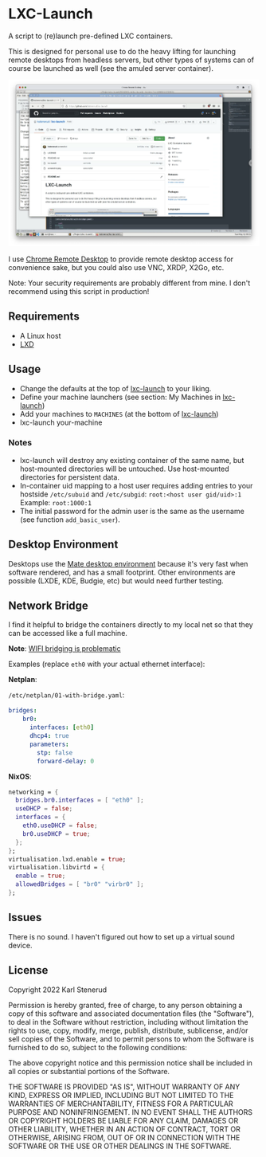LXC-Launch
==========

A script to (re)launch pre-defined LXC containers.

This is designed for personal use to do the heavy lifting for launching remote desktops from headless servers, but other types of systems can of course be launched as well (see the amuled server container).

![Screenshot](screenshot.png)

I use [Chrome Remote Desktop](https://remotedesktop.google.com/) to provide remote desktop access for convenience sake, but you could also use VNC, XRDP, X2Go, etc.

Note: Your security requirements are probably different from mine. I don't recommend using this script in production!


Requirements
------------
  * A Linux host
  * [LXD](https://linuxcontainers.org/lxd/introduction/)


Usage
-----
  * Change the defaults at the top of [lxc-launch](lxc-launch) to your liking.
  * Define your machine launchers (see section: My Machines in [lxc-launch](lxc-launch))
  * Add your machines to `MACHINES` (at the bottom of [lxc-launch](lxc-launch))
  * lxc-launch your-machine

### Notes
  * lxc-launch will destroy any existing container of the same name, but host-mounted directories will be untouched.
    Use host-mounted directories for persistent data.
  * In-container uid mapping to a host user requires adding entries to your hostside `/etc/subuid` and `/etc/subgid`:
    `root:<host user gid/uid>:1`
    Example: `root:1000:1`
  * The initial password for the admin user is the same as the username (see function `add_basic_user`).


Desktop Environment
-------------------

Desktops use the [Mate desktop environment](https://mate-desktop.org/) because it's very fast when software rendered, and has a small footprint.
Other environments are possible (LXDE, KDE, Budgie, etc) but would need further testing.


Network Bridge
--------------

I find it helpful to bridge the containers directly to my local net so that they can be accessed like a full machine.

**Note**: [WIFI bridging is problematic](https://wiki.debian.org/BridgeNetworkConnections#Bridging_with_a_wireless_NIC)

Examples (replace `eth0` with your actual ethernet interface):

**Netplan**:

`/etc/netplan/01-with-bridge.yaml`:

```yaml
bridges:
    br0:
      interfaces: [eth0]
      dhcp4: true
      parameters:
        stp: false
        forward-delay: 0
```

**NixOS**:

```nix
networking = {
  bridges.br0.interfaces = [ "eth0" ];
  useDHCP = false;
  interfaces = {
    eth0.useDHCP = false;
    br0.useDHCP = true;
  };
};
virtualisation.lxd.enable = true;
virtualisation.libvirtd = {
  enable = true;
  allowedBridges = [ "br0" "virbr0" ];
};
```


Issues
------

There is no sound. I haven't figured out how to set up a virtual sound device.


License
-------

Copyright 2022 Karl Stenerud

Permission is hereby granted, free of charge, to any person obtaining a copy of this software and associated documentation files (the "Software"), to deal in the Software without restriction, including without limitation the rights to use, copy, modify, merge, publish, distribute, sublicense, and/or sell copies of the Software, and to permit persons to whom the Software is furnished to do so, subject to the following conditions:

The above copyright notice and this permission notice shall be included in all copies or substantial portions of the Software.

THE SOFTWARE IS PROVIDED "AS IS", WITHOUT WARRANTY OF ANY KIND, EXPRESS OR IMPLIED, INCLUDING BUT NOT LIMITED TO THE WARRANTIES OF MERCHANTABILITY, FITNESS FOR A PARTICULAR PURPOSE AND NONINFRINGEMENT. IN NO EVENT SHALL THE AUTHORS OR COPYRIGHT HOLDERS BE LIABLE FOR ANY CLAIM, DAMAGES OR OTHER LIABILITY, WHETHER IN AN ACTION OF CONTRACT, TORT OR OTHERWISE, ARISING FROM, OUT OF OR IN CONNECTION WITH THE SOFTWARE OR THE USE OR OTHER DEALINGS IN THE SOFTWARE.

